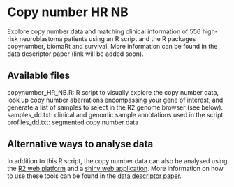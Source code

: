 # Copy number HR NB

Explore copy number data and matching clinical information of 556 high-risk neuroblastoma patients using an R script and the R packages copynumber, biomaRt and survival. More information can be found in the data descriptor paper (link will be added soon).

## Available files

copynumber_HR_NB.R: R script to visually explore the copy number data, look up copy number aberrations encompassing your gene of interest, and generate a list of samples to select in the R2 genome browser (see below).
samples_dd.txt: clinical and genomic sample annotations used in the script.
profiles_dd.txt: segmented copy number data

## Alternative ways to analyse data

In addition to this R script, the copy number data can also be analysed using the [R2 web platform](http://r2.amc.nl/) and a [shiny web application](https://padpuydt.shinyapps.io/check_cn_in_hr_nb/). More information on how to use these tools can be found in the [data descriptor paper](https://www.nature.com/articles/sdata2018240).

